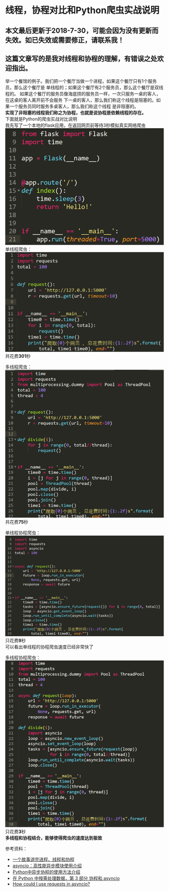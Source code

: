 # 线程，协程对比和Python爬虫实战说明
## 本文最后更新于2018-7-30，可能会因为没有更新而失效。如已失效或需要修正，请联系我！  
## 这篇文章写的是我对线程和协程的理解，有错误之处欢迎指出。  
举一个餐馆的例子。我们把一个餐厅当做一个进程，如果这个餐厅只有1个服务员，那么这个餐厅是
单线程的；如果这个餐厅有2个服务员，那么这个餐厅是双线程的。
如果这个餐厅的服务员像海底捞的服务员一样，一次只服务一桌的客人，在这桌的客人离开前不会服务
下一桌的客人，那么我们称这个线程是阻塞的。如果一个服务员同时服务多桌客人，那么我们称这个线程
是非阻塞的。  
**实现了非阻塞的线程我们称之为协程，也就是说协程是依赖线程的存在。**      
下面就是Python的爬虫实战对比说明   
我先写了一个本地的flask应用，在返回网页前等待3秒模拟真实网络爬虫  
![flask-run](flask-run.png)    
单线程爬虫：  
![single-thread](single-thread.png)   
共花费**301**秒   

多线程爬虫：   
![mult-thread](mult-thread.png)      
共花费**75**秒   
 
单线程协程爬虫：  
![single-coroutine](single-coroutine.png)    
只花费**9**秒    
可以看出单线程的协程爬虫速度已经非常快了  


多线程协程爬虫：    
![mult-coroutine](mult-coroutine.png)      
只花费**3**秒     
**多线程和协程结合，能够使得爬虫的速度达到极致**   
   
   
   
   
参考资料：  
*   [一个故事讲完进程、线程和协程](https://mp.weixin.qq.com/s?__biz=MzAxOTc0NzExNg==&mid=2665514652&idx=1&sn=e10a979f89d594f2f51255b5834b80f7&chksm=80d67edfb7a1f7c987c7f2da9d1de24be5047ba2c8f20dd1735b0208d9b31a210c6f65ea545d&mpshare=1&scene=23&srcid=0730bT4VM0zk69zY8PL6oF6h#rd)
*   [asyncio：高性能异步模块使用介绍](https://mp.weixin.qq.com/s?__biz=MjM5MzgyODQxMQ==&mid=2650368555&idx=1&sn=a449f107c9c16466c51ce8a6939fcb1b&chksm=be9cd17f89eb5869c00e964e42e79400d4c9b993c4c5764ddbf9ef0e4b85741fc4ab05c77dbc&mpshare=1&scene=23&srcid=07163jZEvRwfwwii9F8dKopl#rd)
*   [Python中异步协程的使用方法介绍](https://cuiqingcai.com/6160.html)
*   [在 Python 中按需处理数据，第 3 部分 协程和 asyncio](https://www.ibm.com/developerworks/cn/analytics/library/ba-on-demand-data-python-3/index.html)
*   [How could I use requests in asyncio?](https://stackoverflow.com/questions/22190403/how-could-i-use-requests-in-asyncio)


